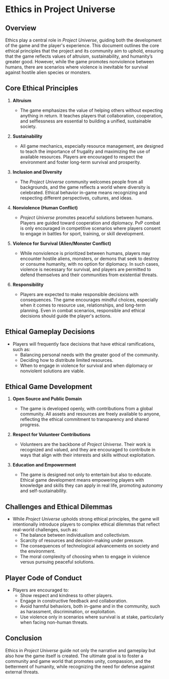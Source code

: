 # Ethics in Project Universe

## Overview
Ethics play a central role in *Project Universe*, guiding both the development of the game and the player's experience. This document outlines the core ethical principles that the project and its community aim to uphold, ensuring that the game reflects values of altruism, sustainability, and humanity’s greater good. However, while the game promotes nonviolence between humans, there are scenarios where violence is inevitable for survival against hostile alien species or monsters.

## Core Ethical Principles
1. **Altruism**
   - The game emphasizes the value of helping others without expecting anything in return. It teaches players that collaboration, cooperation, and selflessness are essential to building a unified, sustainable society.
  
2. **Sustainability**
   - All game mechanics, especially resource management, are designed to teach the importance of frugality and maximizing the use of available resources. Players are encouraged to respect the environment and foster long-term survival and prosperity.

3. **Inclusion and Diversity**
   - The *Project Universe* community welcomes people from all backgrounds, and the game reflects a world where diversity is celebrated. Ethical behavior in-game means recognizing and respecting different perspectives, cultures, and ideas.
  
4. **Nonviolence (Human Conflict)**
   - *Project Universe* promotes peaceful solutions between humans. Players are guided toward cooperation and diplomacy. PvP combat is only encouraged in competitive scenarios where players consent to engage in battles for sport, training, or skill development.

5. **Violence for Survival (Alien/Monster Conflict)**
   - While nonviolence is prioritized between humans, players may encounter hostile aliens, monsters, or demons that seek to destroy or consume humanity, with no option for diplomacy. In such cases, violence is necessary for survival, and players are permitted to defend themselves and their communities from existential threats.

6. **Responsibility**
   - Players are expected to make responsible decisions with consequences. The game encourages mindful choices, especially when it comes to resource use, relationships, and long-term planning. Even in combat scenarios, responsible and ethical decisions should guide the player's actions.

## Ethical Gameplay Decisions
- Players will frequently face decisions that have ethical ramifications, such as:
  - Balancing personal needs with the greater good of the community.
  - Deciding how to distribute limited resources.
  - When to engage in violence for survival and when diplomacy or nonviolent solutions are viable.

## Ethical Game Development
1. **Open Source and Public Domain**
   - The game is developed openly, with contributions from a global community. All assets and resources are freely available to anyone, reflecting the ethical commitment to transparency and shared progress.
  
2. **Respect for Volunteer Contributions**
   - Volunteers are the backbone of *Project Universe*. Their work is recognized and valued, and they are encouraged to contribute in ways that align with their interests and skills without exploitation.

3. **Education and Empowerment**
   - The game is designed not only to entertain but also to educate. Ethical game development means empowering players with knowledge and skills they can apply in real life, promoting autonomy and self-sustainability.

## Challenges and Ethical Dilemmas
- While *Project Universe* upholds strong ethical principles, the game will intentionally introduce players to complex ethical dilemmas that reflect real-world challenges, such as:
  - The balance between individualism and collectivism.
  - Scarcity of resources and decision-making under pressure.
  - The consequences of technological advancements on society and the environment.
  - The moral complexity of choosing when to engage in violence versus pursuing peaceful solutions.

## Player Code of Conduct
- Players are encouraged to:
  - Show respect and kindness to other players.
  - Engage in constructive feedback and collaboration.
  - Avoid harmful behaviors, both in-game and in the community, such as harassment, discrimination, or exploitation.
  - Use violence only in scenarios where survival is at stake, particularly when facing non-human threats.

## Conclusion
Ethics in *Project Universe* guide not only the narrative and gameplay but also how the game itself is created. The ultimate goal is to foster a community and game world that promotes unity, compassion, and the betterment of humanity, while recognizing the need for defense against external threats.